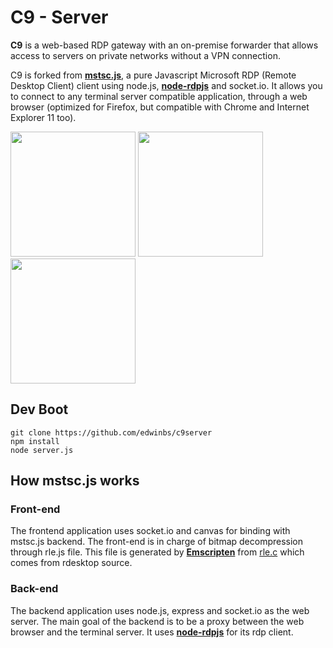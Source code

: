 # C9 - Server

**C9** is a web-based RDP gateway with an on-premise forwarder that allows access to servers on private networks without a VPN connection.

C9 is forked from [**mstsc.js**](https://github.com/citronneur/mstsc.js), a pure Javascript Microsoft RDP (Remote Desktop Client) client using node.js, [**node-rdpjs**](https://github.com/citronneur/node-rdpjs) and socket.io. It allows you to connect to any terminal server compatible application, through a web browser (optimized for Firefox, but compatible with Chrome and Internet Explorer 11 too).

<img src='./img/mstsc.js.login.png' width=200/>
<img src='./img/mstsc.js.connect.png' width=200/>
<img src='./img/mstsc.js.explorer.png' width=200/>

## Dev Boot

```
git clone https://github.com/edwinbs/c9server
npm install
node server.js
```

## How mstsc.js works

### Front-end

The frontend application uses socket.io and canvas for binding with mstsc.js backend. The front-end is in charge of bitmap decompression through rle.js file. This file is generated by [**Emscripten**](https://github.com/kripken/emscripten) from [rle.c](https://raw.githubusercontent.com/citronneur/mstsc.js/master/obj/rle.c) which comes from rdesktop source.

### Back-end

The backend application uses node.js, express and socket.io as the web server. The main goal of the backend is to be a proxy between the web browser and the terminal server. It uses [**node-rdpjs**](https://github.com/citronneur/node-rdpjs) for its rdp client.
